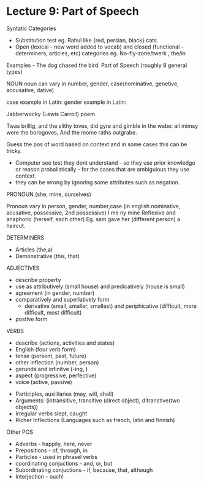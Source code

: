 # Lecture 9: Part of Speech

Syntatic Categories
- Substitution test eg. Rahul like {red, persian, black} cats.
- Open (lexical - new word added to vocab) and closed (functional - determiners, articles, etc) categories eg. No-fly-zone/twerk , the/in

Examples - The dog chased the bird.
Part of Speech (roughly 8 general types)

NOUN
noun can vary in number, gender, case(nominative, genetive, accusative, dative)

case example in Latin: 
gender example in Latin:

Jabberwocky (Lewis Carroll) poem

Twas brillig, and the slithy toves,
did gyre and gimble in the wabe:
all mimsy were the borogoves,
And the mome raths outgrabe.

Guess the pos of word based on context and in some cases this can be tricky.
- Computer see test they dont understand - so they use prior knowledge or reason probalistically - for the cases that are ambiguious they use context.
- they can be wrong by ignoring some attributes such as negation.

PRONOUN (she, mine, ourselves)

Pronoun vary in person, gender, number,case (in english nominative, acusative, possessive, 2nd possessive) I me ny mine
Reflexive and anaphoric (herself, each other) 
Eg. sam gave her (different person) a haircut.

DETERMINERS 
- Articles (the,a)
- Demonstrative (this, that)

ADJECTIVES
- describe property 
- use as attributively (small house) and predicatively (house is small)
- agreement (in gender, number)
- comparatively and superlatively form
   - derivative (small, smaller, smallest) and periphicative (difficult, more difficult, most difficult)
- postive form 


VERBS
- describe (actions, activities and states)
- English (four verb form)
- tense (persent, past, future)
- other inflection (number, person)
- gerunds and infinitve (-ing, )
- aspect (progressive, perfective)
- voice (active, passive)
* Participles, auxililaries (may, will, shall)
* Arguments: (intransitive, transitive (direct object), ditranstive(two objects))
* Irregular verbs slept, caught
* Richer Inflections (Languages  such as french, latin and finnish)

Other POS
* Adverbs - happily, here, never
* Prepositions - of, through, in
* Particles - used in phrasel verbs
* coordinating conjuctions - and, or, but
* Subordinating conjuctions - if, because, that, although
* Interjection - ouch!



